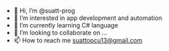 - 👋 Hi, I’m @suatt-prog
- 👀 I’m interested in app development and automation
- 🌱 I’m currently learning C# language
- 💞️ I’m looking to collaborate on ...
- 📫 How to reach me suattopcu13@gmail.com

<!---
suatt-prog/suatt-prog is a ✨ special ✨ repository because its `README.md` (this file) appears on your GitHub profile.
You can click the Preview link to take a look at your changes.
--->
